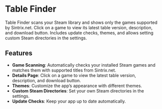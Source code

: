 # Table Finder

Table Finder scans your Steam library and shows only the games supported by Sintrix.net. Click on a game to view its latest table version, description, and download button. Includes update checks, themes, and allows setting custom Steam directories in the settings.

## Features

- **Game Scanning**: Automatically checks your installed Steam games and matches them with supported titles from Sintrix.net.
- **Details Page**: Click on a game to view the latest table version, description, and download button.
- **Themes**: Customize the app’s appearance with different themes.
- **Custom Steam Directories**: Set your own Steam directories in the settings.
- **Update Checks**: Keep your app up to date automatically.

